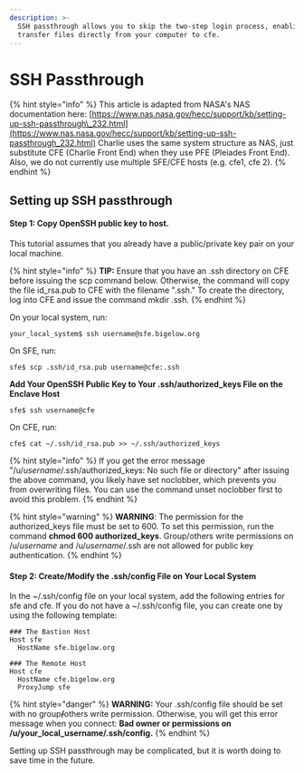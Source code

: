 ```yaml
---
description: >-
  SSH passthrough allows you to skip the two-step login process, enabling you to
  transfer files directly from your computer to cfe.
---
```


# SSH Passthrough

{% hint style="info" %}
This article is adapted from NASA's NAS documentation here: [https://www.nas.nasa.gov/hecc/support/kb/setting-up-ssh-passthrough\_232.html](https://www.nas.nasa.gov/hecc/support/kb/setting-up-ssh-passthrough_232.html) Charlie uses the same system structure as NAS, just substitute CFE \(Charlie Front End\) when they use PFE \(Pleiades Front End\). Also, we do not currently use multiple SFE/CFE hosts \(e.g. cfe1, cfe 2\).
{% endhint %}

## Setting up SSH passthrough

#### Step 1: Copy OpenSSH public key to host.

This tutorial assumes that you already have a public/private key pair on your local machine.

{% hint style="info" %}
**TIP:** Ensure that you have an .ssh directory on CFE before issuing the scp command below. Otherwise, the command will copy the file id\_rsa.pub to CFE with the filename ".ssh." To create the directory, log into CFE and issue the command mkdir .ssh.
{% endhint %}

On your local system, run:

```
your_local_system$ ssh username@sfe.bigelow.org
```

On SFE, run:

```text
sfe$ scp .ssh/id_rsa.pub username@cfe:.ssh
```

**Add Your OpenSSH Public Key to Your .ssh/authorized\_keys File on the Enclave Host**

```text
sfe$ ssh username@cfe
```

On CFE, run:

```text
cfe$ cat ~/.ssh/id_rsa.pub >> ~/.ssh/authorized_keys
```

{% hint style="info" %}
If you get the error message "/u/_username_/.ssh/authorized\_keys: No such file or directory" after issuing the above command, you likely have set noclobber, which prevents you from overwriting files. You can use the command unset noclobber first to avoid this problem.
{% endhint %}

{% hint style="warning" %}
**WARNING**: The permission for the authorized\_keys file must be set to 600. To set this permission, run the command **chmod 600 authorized\_keys**. Group/others write permissions on /u/_username_ and /u/_username_/.ssh are not allowed for public key authentication.
{% endhint %}

#### Step 2: Create/Modify the .ssh/config File on Your Local System

In the ~/.ssh/config file on your local system, add the following entries for sfe and cfe. If you do not have a ~/.ssh/config file, you can create one by using the following template:

```text
### The Bastion Host
Host sfe
  HostName sfe.bigelow.org

### The Remote Host
Host cfe
  HostName cfe.bigelow.org
  ProxyJump sfe
```

{% hint style="danger" %}
**WARNING:** Your .ssh/config file should be set with no group~~**/**~~others write permission. Otherwise, you will get this error message when you connect: **Bad owner or permissions on /u/your\_local\_username/.ssh/config.**
{% endhint %}

Setting up SSH passthrough may be complicated, but it is worth doing to save time in the future.

